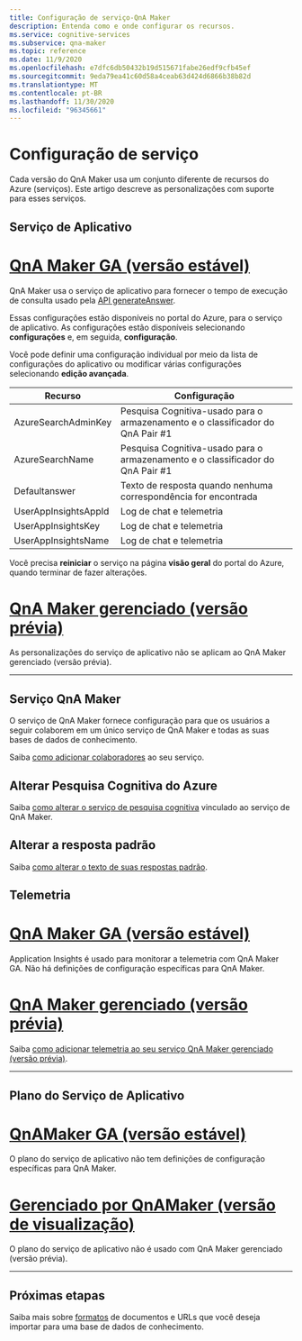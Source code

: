 ```yaml
---
title: Configuração de serviço-QnA Maker
description: Entenda como e onde configurar os recursos.
ms.service: cognitive-services
ms.subservice: qna-maker
ms.topic: reference
ms.date: 11/9/2020
ms.openlocfilehash: e7dfc6db50432b19d515671fabe26edf9cfb45ef
ms.sourcegitcommit: 9eda79ea41c60d58a4ceab63d424d6866b38b82d
ms.translationtype: MT
ms.contentlocale: pt-BR
ms.lasthandoff: 11/30/2020
ms.locfileid: "96345661"
---
```

# <a name="service-configuration"></a>Configuração de serviço

Cada versão do QnA Maker usa um conjunto diferente de recursos do Azure (serviços). Este artigo descreve as personalizações com suporte para esses serviços. 

## <a name="app-service"></a>Serviço de Aplicativo

# <a name="qna-maker-ga-stable-release"></a>[QnA Maker GA (versão estável)](#tab/v1)

QnA Maker usa o serviço de aplicativo para fornecer o tempo de execução de consulta usado pela [API generateAnswer](/rest/api/cognitiveservices/qnamaker4.0/runtime/generateanswer).

Essas configurações estão disponíveis no portal do Azure, para o serviço de aplicativo. As configurações estão disponíveis selecionando **configurações** e, em seguida, **configuração**.

Você pode definir uma configuração individual por meio da lista de configurações do aplicativo ou modificar várias configurações selecionando **edição avançada**.

|Recurso|Configuração|
|--|--|
|AzureSearchAdminKey|Pesquisa Cognitiva-usado para o armazenamento e o classificador do QnA Pair #1|
|AzureSearchName|Pesquisa Cognitiva-usado para o armazenamento e o classificador do QnA Pair #1|
|Defaultanswer|Texto de resposta quando nenhuma correspondência for encontrada|
|UserAppInsightsAppId|Log de chat e telemetria|
|UserAppInsightsKey|Log de chat e telemetria|
|UserAppInsightsName|Log de chat e telemetria|

Você precisa **reiniciar** o serviço na página **visão geral** do portal do Azure, quando terminar de fazer alterações.

# <a name="qna-maker-managed-preview-release"></a>[QnA Maker gerenciado (versão prévia)](#tab/v2)

As personalizações do serviço de aplicativo não se aplicam ao QnA Maker gerenciado (versão prévia).

---

## <a name="qna-maker-service"></a>Serviço QnA Maker

O serviço de QnA Maker fornece configuração para que os usuários a seguir colaborem em um único serviço de QnA Maker e todas as suas bases de dados de conhecimento.

Saiba [como adicionar colaboradores](./reference-role-based-access-control.md) ao seu serviço.

## <a name="change-azure-cognitive-search"></a>Alterar Pesquisa Cognitiva do Azure

Saiba [como alterar o serviço de pesquisa cognitiva](./how-to/set-up-qnamaker-service-azure.md#configure-qna-maker-to-use-different-cognitive-search-resource) vinculado ao serviço de QnA Maker.

## <a name="change-default-answer"></a>Alterar a resposta padrão

Saiba [como alterar o texto de suas respostas padrão](How-To/change-default-answer.md). 

## <a name="telemetry"></a>Telemetria

# <a name="qna-maker-ga-stable-release"></a>[QnA Maker GA (versão estável)](#tab/v1)

Application Insights é usado para monitorar a telemetria com QnA Maker GA. Não há definições de configuração específicas para QnA Maker.

# <a name="qna-maker-managed-preview-release"></a>[QnA Maker gerenciado (versão prévia)](#tab/v2)

Saiba [como adicionar telemetria ao seu serviço QnA Maker gerenciado (versão prévia)](How-To/get-analytics-knowledge-base.md). 

---

## <a name="app-service-plan"></a>Plano do Serviço de Aplicativo

# <a name="qnamaker-ga-stable-release"></a>[QnAMaker GA (versão estável)](#tab/v1)

O plano do serviço de aplicativo não tem definições de configuração específicas para QnA Maker.

# <a name="qnamaker-managed-preview-release"></a>[Gerenciado por QnAMaker (versão de visualização)](#tab/v2)

O plano do serviço de aplicativo não é usado com QnA Maker gerenciado (versão prévia).

---

## <a name="next-steps"></a>Próximas etapas

Saiba mais sobre [formatos](reference-document-format-guidelines.md) de documentos e URLs que você deseja importar para uma base de dados de conhecimento.